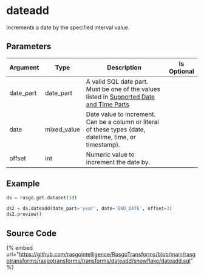 

# dateadd

Increments a date by the specified interval value.

## Parameters

| Argument  |    Type     |                                                                                            Description                                                                                            | Is Optional |
| --------- | ----------- | ------------------------------------------------------------------------------------------------------------------------------------------------------------------------------------------------- | ----------- |
| date_part | date_part   | A valid SQL date part. Must be one of the values listed in [Supported Date and Time Parts](https://docs.snowflake.com/en/sql-reference/functions-date-time.html#label-supported-date-time-parts)  |             |
| date      | mixed_value | Date value to increment. Can be a column or literal of these types (date, datetime, time, or timestamp).                                                                                          |             |
| offset    | int         | Numeric value to increment the date by.                                                                                                                                                           |             |


## Example

```python
ds = rasgo.get.dataset(id)

ds2 = ds.dateadd(date_part='year', date='END_DATE', offset=3)
ds2.preview()
```

## Source Code

{% embed url="https://github.com/rasgointelligence/RasgoTransforms/blob/main/rasgotransforms/rasgotransforms/transforms/dateadd/snowflake/dateadd.sql" %}


